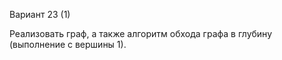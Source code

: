 Вариант 23 (1)

Реализовать граф,  а также алгоритм обхода графа в глубину (выполнение с вершины 1).
